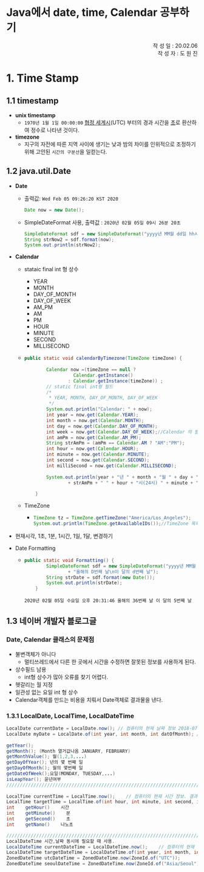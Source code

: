 # Java에서 date, time, Calendar 공부하기

<div style="text-align: right">작 성 일 : 20.02.06</div>
<div style="text-align: right">작 성 자 : 도 원 진 </div>

# 1. Time Stamp

## 1.1 timestamp

- **unix  timestamp**
  - `1970년 1월 1일 00:00:00` [협정 세계시](https://ko.wikipedia.org/wiki/협정_세계시)(UTC) 부터의 경과 시간을 [초](https://ko.wikipedia.org/wiki/초)로 환산하여 정수로 나타낸 것이다.
- **timezone**
  - 지구의 자전에 따른 지역 사이에 생기는 낮과 밤의 차이를 인위적으로 조정하기 위해 고안된 `시간의 구분선`을 일컫는다.

## 1.2 java.util.Date

- **Date**

  - 출력값: `Wed Feb 05 09:26:20 KST 2020` 

    ~~~java
    Date now = new Date();
    ~~~

  - SimpleDateFormat 사용, 출력값 : `2020년 02월 05일 09시 26분 20초`

    ~~~java
    SimpleDateFormat sdf = new SimpleDateFormat("yyyy년 MM월 dd일 hh시 mm분 ss초");
    String strNow2 = sdf.format(now);
    System.out.println(strNow2);
    ~~~

- **Calendar**

  - stataic final int 형 상수

    - YEAR
    - MONTH
    - DAY_OF_MONTH
    - DAY_OF_WEEK
    - AM_PM
    - AM
    - PM
    - HOUR
    - MINUTE
    - SECOND
    - MILLISECOND

  - ~~~java
    public static void calendarByTimezone(TimeZone timeZone) {
    		
    		Calendar now =(timeZone == null ? 
    				  Calendar.getInstance() 
    				: Calendar.getInstance(timeZone)) ;
    		// static final int형 필드
    		/*
    		 * YEAR, MONTH, DAY_OF_MONTH, DAY_OF_WEEK
    		 */
    		System.out.println("Calendar: " + now);
    		int year = now.get(Calendar.YEAR);
    		int month = now.get(Calendar.MONTH);
    		int day = now.get(Calendar.DAY_OF_MONTH);
    		int week = now.get(Calendar.DAY_OF_WEEK);//Calendar 의 필드 SUNDAY(1) MONDAY, TUESDAY, WEDNESDAY, ,SATUDAY(7)
    		int amPm = now.get(Calendar.AM_PM);
    		String strAmPm = (amPm == Calendar.AM ? "AM":"PM");
    		int hour = now.get(Calendar.HOUR);
    		int minute = now.get(Calendar.MINUTE);
    		int second = now.get(Calendar.SECOND);
    		int milliSecond = now.get(Calendar.MILLISECOND);
    		
    		System.out.println(year + "년 " + month + "월 " + day + "일 " + week + "요일 "
    				+ strAmPm + " " + hour + "시(24시) " + minute + "분 " + second + "초 " + milliSecond + "밀리초 " );
    		
    	}
    ~~~

  - TimeZone

    - ~~~java
      TimeZone tz = TimeZone.getTimeZone("America/Los_Angeles");
      System.out.println(TimeZone.getAvailableIDs());//TimeZone 목록을 알고 싶을 때
      ~~~

- 현재시각, 1초, 1분, 1시간, 1일, 1달, 변경하기

- Date Formatting

  - ~~~java
    public static void Formatting() {
    		SimpleDateFormat sdf = new SimpleDateFormat("yyyy년 MM월 dd일 E요일 a HH:mm:ss\n"
    				+ "올해의 D번째 날\n이 달의 d번째 날");
    		String strDate = sdf.format(new Date());
    		System.out.println(strDate);
    	}
    ~~~

    `2020년 02월 05일 수요일 오후 20:31:46
    올해의 36번째 날
    이 달의 5번째 날`

## 1.3 네이버 개발자 블로그글

###  Date, Calendar 클래스의 문제점

- 불변객체가 아니다
  - 멀티쓰레드에서 다른 한 곳에서 시간을 수정하면 잘못된 정보를 사용하게 된다.
- 상수필드 남용
  - int형 상수가 많아 오류를 찾기 어렵다.
- 헷갈리는 월 지정
- 일관성 없는 요일 int 형 상수
- Calendar객체를 만드는 비용을 치뤄서 Date객체로 결과물을 낸다.

### 1.3.1 LocalDate, LocalTime, LocalDateTime

~~~java
LocalDate currentDate = LocalDate.now(); // 컴퓨터의 현재 날짜 정보 2018-07-26
LocalDate myDate = LocalDate.of(int year, int month, int datOfMonth); //년,월,일
 
getYear();
getMonth(); (Month 열거값나옴 JANUARY, FEBRUARY)
getMonthValue(); 월(1,2,3,...)
getDayOfYear(); 년의 몇 번째 일
getDayOfMonth(); 월의 몇번째 일
getDateOfWeek();요일(MONDAY, TUESDAY,...)
isLeapYear(); 윤년여부
////////////////////////////////////////////////////////////////////////////////////////
    
LocalTime currentTime = LocalTime.now();    // 컴퓨터의 현재 시간 정보. 결과 : 16:24:02.408
LocalTime targetTime = LocalTime.of(int hour, int minute, int second, int nanoOfSecond);
int    getHour()    시간
int    getMinute()    분
int    getSecond()    초
int    getNano()    나노초

////////////////////////////////////////////////////////////////////////////////////////
LocalDateTime 시간,날짜 동시에 필요할 때 사용.
LocalDateTime currentDateTime = LocalDateTime.now();    // 컴퓨터의 현재 날짜와 시간 정보. 결과 : 2018-07-26T16:34:24.757
LocalDateTime targetDateTime = LocalDateTime.of(int year, int month, int dayOfMonth, int hour, int minute, int second, int nanoOfSecond);
ZonedDateTime utcDateTime = ZonedDateTime.now(ZoneId.of("UTC"));
ZonedDateTime seoulDateTime = ZonedDateTime.now(ZoneId.of("Asia/Seoul"));
~~~